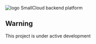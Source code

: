 ![logo](http://www.abilio.dk/wp-content/uploads/2016/02/smallcloud-logo.png)
SmallCloud backend platform

## Warning
This project is under active development
